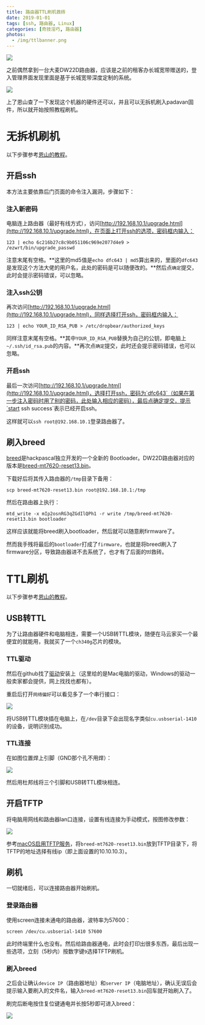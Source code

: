 ```yaml
---
title: 路由器TTL刷机救砖
date: 2019-01-01
tags: [ssh, 路由器, Linux]
categories: [奇技淫巧, 路由器]
photos:
  - /img/ttlbanner.png
---
```


![](/img/ttldw22d.png)

之前偶然拿到一台大麦DW22D路由器，应该是之前的租客办长城宽带赠送的，登入管理界面发现里面是基于长城宽带深度定制的系统。

![](/img/ttldomy.png)

上了恩山查了一下发现这个机器的硬件还可以，并且可以无拆机刷入padavan固件，所以就开始按照教程刷机。

# 无拆机刷机
以下步骤参考[恩山的教程](https://www.right.com.cn/forum/forum.php?mod=viewthread&tid=313543)。

## 开启ssh
本方法主要依靠后门页面的命令注入漏洞，步骤如下：

### 注入新密码
电脑连上路由器（最好有线方式），访问[http://192.168.10.1/upgrade.html](http://192.168.10.1/upgrade.html)，在页面上打开ssh的选项，密码框内输入：

	123 | echo 6c216b27c8c9b051106c969e2077d4e9 > /ezwrt/bin/upgrade_passwd 

注意末尾有空格。**这里的md5值是`echo dfc643 | md5`算出来的，里面的`dfc643`是发现这个方法大佬的用户名，此处的密码是可以随便改的。**然后点`确定`提交，此时会提示密码错误，可以忽略。

### 注入ssh公钥
再次访问[http://192.168.10.1/upgrade.html](http://192.168.10.1/upgrade.html)，同样选择打开ssh，密码框内输入：

	123 | echo YOUR_ID_RSA_PUB > /etc/dropbear/authorized_keys 

同样注意末尾有空格。**其中`YOUR_ID_RSA_PUB`替换为自己的公钥，即电脑上`~/.ssh/id_rsa.pub`的内容。**再次点`确定`提交，此时还会提示密码错误，也可以忽略。

### 开启ssh
最后一次访问[http://192.168.10.1/upgrade.html](http://192.168.10.1/upgrade.html)，选择打开ssh，密码为`dfc643`（如果在第一步注入密码时用了别的密码，此处输入相应的密码），最后点确定提交，提示`start ssh success`表示已经开启ssh。

这样就可以`ssh root@192.168.10.1`登录路由器了。

## 刷入breed
[breed](https://www.right.com.cn/forum/thread-161906-1-1.html)是hackpascal独立开发的一个全新的 Bootloader。DW22D路由器对应的版本是[breed-mt7620-reset13.bin](https://breed.hackpascal.net/breed-mt7620-reset13.bin)。

下载好后将其传入路由器的`/tmp`目录下备用：

	scp breed-mt7620-reset13.bin root@192.168.10.1:/tmp

然后在路由器上执行：

	mtd_write -x mIp2osnRG3qZGdIlQPh1 -r write /tmp/breed-mt7620-reset13.bin bootloader

这样应该就能将breed刷入bootloader，然后就可以随意刷firmware了。

然而我手残将最后的`bootloader`打成了`firmware`，也就是将breed刷入了firmware分区，导致路由器进不去系统了，也才有了后面的ttl救砖。

# TTL刷机
以下步骤参考[恩山的教程](https://www.right.com.cn/forum/thread-190778-1-1.html)。

## USB转TTL
为了让路由器硬件和电脑相连，需要一个USB转TTL模块，随便在马云家买一个最便宜的就能用，我就买了一个`ch340g`芯片的模块。

### TTL驱动
然后在github找了[驱动](https://github.com/adrianmihalko/ch340g-ch34g-ch34x-mac-os-x-driver)安装上（这里给的是Mac电脑的驱动，Windows的驱动一般卖家都会提供，网上找找也都有）。

重启后打开`网络偏好`可以看见多了一个串行接口：

![](/img/ttldriver.png)

将USB转TTL模块插在电脑上，在`/dev`目录下会出现名字类似`cu.usbserial-1410`的设备，说明识别成功。

### TTL连接
在如图位置焊上引脚（GND那个孔不用焊）：

![](/img/ttlwiring.png)

然后用杜邦线将三个引脚和USB转TTL模块相连。

## 开启TFTP
将电脑用网线和路由器lan口连接，设置有线连接为手动模式，按图修改参数：

![](/img/ttlnetwork.png)

参考[macOS启用TFTP服务](/posts/mac-tftp/)，将`breed-mt7620-reset13.bin`放到TFTP目录下，将TFTP的地址选择有线ip（即上面设置的10.10.10.3）。

## 刷机
一切就绪后，可以连接路由器开始刷机。

### 登录路由器
使用screen连接未通电的路由器，波特率为57600：

	screen /dev/cu.usbserial-1410 57600

此时终端里什么也没有。然后给路由器通电，此时会打印出很多东西，最后出现一些选项，立刻（5秒内）按数字键`9`选择TFTP刷机。

### 刷入breed
之后会让确认`device IP`（路由器地址）和`server IP`（电脑地址），确认无误后会提示输入要刷入的文件名，输入`breed-mt7620-reset13.bin`回车就开始刷入了。

刷完后断电按住复位键通电并长按5秒即可进入breed：

![](/img/ttlbreed.png)
